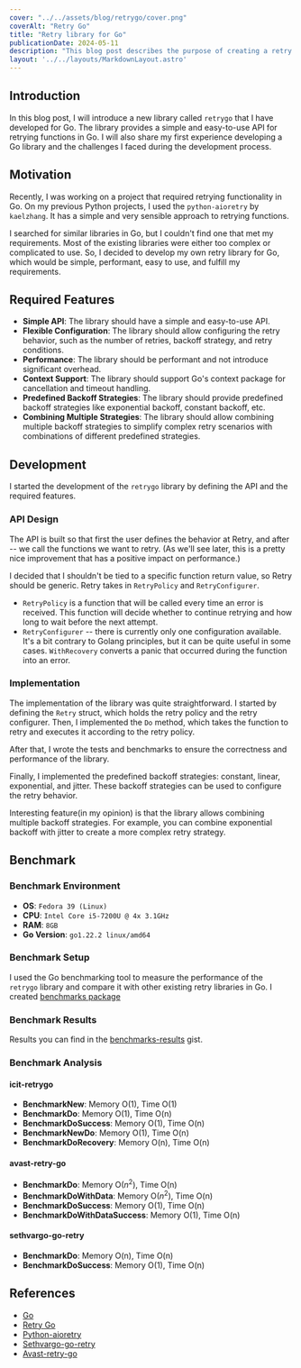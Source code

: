```yaml
---
cover: "../../assets/blog/retrygo/cover.png"
coverAlt: "Retry Go"
title: "Retry library for Go"
publicationDate: 2024-05-11
description: "This blog post describes the purpose of creating a retry library and my first experience developing a Go library."
layout: '../../layouts/MarkdownLayout.astro'
---
```


## Introduction
In this blog post, I will introduce a new library called `retrygo` that I have
developed for Go. The library provides a simple and easy-to-use API for retrying
functions in Go. I will also share my first experience developing a Go library
and the challenges I faced during the development process.

## Motivation
Recently, I was working on a project that required retrying functionality in Go.
On my previous Python projects, I used the `python-aioretry` by `kaelzhang`. It 
has a simple and very sensible approach to retrying functions.

I searched for similar libraries in Go, but I couldn't find one that met my
requirements. Most of the existing libraries were either too complex or complicated
to use. So, I decided to develop my own retry library for Go, which would be
simple, performant, easy to use, and fulfill my requirements.

## Required Features
- **Simple API**: The library should have a simple and easy-to-use API.
- **Flexible Configuration**: The library should allow configuring the retry
  behavior, such as the number of retries, backoff strategy, and retry conditions.
- **Performance**: The library should be performant and not introduce significant
    overhead.
- **Context Support**: The library should support Go's context package for
    cancellation and timeout handling.
- **Predefined Backoff Strategies**: The library should provide predefined
    backoff strategies like exponential backoff, constant backoff, etc.
- **Combining Multiple Strategies**: The library should allow combining multiple
    backoff strategies to simplify complex retry scenarios with combinations
    of different predefined strategies.

## Development
I started the development of the `retrygo` library by defining the API and the
required features.

### API Design
The API is built so that first the user defines the behavior at Retry, and 
after -- we call the functions we want to retry. (As we'll see later, this is 
a pretty nice improvement that has a positive impact on performance.)

I decided that I shouldn't be tied to a specific function return value, so 
Retry should be generic. 
Retry takes in `RetryPolicy` and `RetryConfigurer`. 
- `RetryPolicy` is a function that will be called every time an error is received. 
    This function will decide whether to continue retrying and how long to wait 
    before the next attempt. 
- `RetryConfigurer` -- there is currently only one configuration available. It's 
    a bit contrary to Golang principles, but it can be quite useful in some cases. 
    `WithRecovery` converts a panic that occurred during the function into an error. 

### Implementation
The implementation of the library was quite straightforward. I started by
defining the `Retry` struct, which holds the retry policy and the retry configurer.
Then, I implemented the `Do` method, which takes the function to retry and
executes it according to the retry policy. 

After that, I wrote the tests and benchmarks to ensure the correctness and
performance of the library. 

Finally, I implemented the predefined backoff strategies: constant, linear,
exponential, and jitter. These backoff strategies can be used to configure the
retry behavior.

Interesting feature(in my opinion) is that the library allows combining multiple
backoff strategies. For example, you can combine exponential backoff with
jitter to create a more complex retry strategy. 

## Benchmark
### Benchmark Environment
- **OS**: `Fedora 39 (Linux)`
- **CPU**: `Intel Core i5-7200U @ 4x 3.1GHz`
- **RAM**: `8GB`
- **Go Version**: `go1.22.2 linux/amd64`

### Benchmark Setup
I used the Go benchmarking tool to measure the performance of the `retrygo`
library and compare it with other existing retry libraries in Go. I created
[benchmarks package](https://github.com/ic-it/retrygo/tree/main/benchmarks)

### Benchmark Results
Results you can find in the [benchmarks-results](https://gist.github.com/ic-it/99a569a99772c38fafb447ba12baa19a) gist.

### Benchmark Analysis
#### icit-retrygo
- **BenchmarkNew**: Memory O(1), Time O(1)
- **BenchmarkDo**: Memory O(1), Time O(n)
- **BenchmarkDoSuccess**: Memory O(1), Time O(n)
- **BenchmarkNewDo**: Memory O(1), Time O(n)
- **BenchmarkDoRecovery**: Memory O(n), Time O(n)

#### avast-retry-go
- **BenchmarkDo**: Memory O($n^2$), Time O(n)
- **BenchmarkDoWithData**: Memory O($n^2$), Time O(n)
- **BenchmarkDoSuccess**: Memory O(1), Time O(n)
- **BenchmarkDoWithDataSuccess**: Memory O(1), Time O(n)

#### sethvargo-go-retry
- **BenchmarkDo**: Memory O(n), Time O(n)
- **BenchmarkDoSuccess**: Memory O(1), Time O(n)

## References
- [Go](https://golang.org/)
- [Retry Go](https://github.com/ic-it/retrygo)
- [Python-aioretry](https://github.com/kaelzhang/python-aioretry)
- [Sethvargo-go-retry](https://github.com/sethvargo/go-retry)
- [Avast-retry-go](https://github.com/avast/retry-go)
